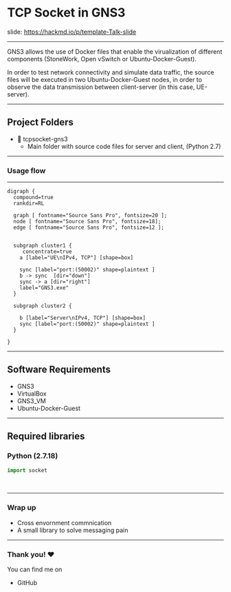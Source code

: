 # TCP Socket in GNS3

<!-- Put the link to this slide here so people can follow -->
slide: https://hackmd.io/p/template-Talk-slide

---

GNS3 allows the use of Docker files that enable the virualization of different components (StoneWork, Open vSwitch or Ubuntu-Docker-Guest).

In order to test network connectivity and simulate data traffic, the source files will be executed in two Ubuntu-Docker-Guest nodes, in order to observe the data transmission between client-server (in this case, UE-server).
 

---

## Project Folders

- :file_folder: tcpsocket-gns3 
    - Main folder with source code files for server and client, (Python 2.7)

---



### Usage flow

---
```graphviz
digraph {
  compound=true
  rankdir=RL

  graph [ fontname="Source Sans Pro", fontsize=20 ];
  node [ fontname="Source Sans Pro", fontsize=18];
  edge [ fontname="Source Sans Pro", fontsize=12 ];


  subgraph cluster1 {
     concentrate=true
    a [label="UE\nIPv4, TCP"] [shape=box]
   
    sync [label="port:(50002)" shape=plaintext ]
    b -> sync  [dir="down"]
    sync -> a [dir="right"]
    label="GNS3.exe"
  }

  subgraph cluster2 {
    
    b [label="Server\nIPv4, TCP"] [shape=box]
    sync [label="port:(50002)" shape=plaintext ]
  }
  
}
```
---
## Software Requirements

- GNS3
- VirtualBox
- GNS3_VM
- Ubuntu-Docker-Guest
---


## Required libraries



### Python (2.7.18)

```typescript
import socket
```

<br>

---

### Wrap up

- Cross envornment commnication
- A small library to solve messaging pain


---

### Thank you! :heart: 

You can find me on

- GitHub
